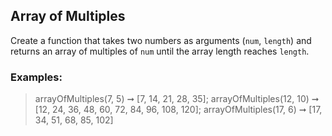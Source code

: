 ## Array of Multiples

Create a function that takes two numbers as arguments (`num`, `length`) and returns an array of multiples of `num` until the array length reaches `length`.

### Examples:

> arrayOfMultiples(7, 5) ➞ [7, 14, 21, 28, 35];
> arrayOfMultiples(12, 10) ➞ [12, 24, 36, 48, 60, 72, 84, 96, 108, 120];
> arrayOfMultiples(17, 6) ➞ [17, 34, 51, 68, 85, 102]
